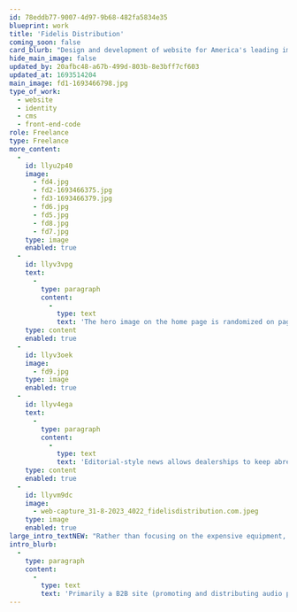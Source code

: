 ```yaml
---
id: 78eddb77-9007-4d97-9b68-482fa5834e35
blueprint: work
title: 'Fidelis Distribution'
coming_soon: false
card_blurb: "Design and development of website for America's leading importer and distributor of high-end audio equipment"
hide_main_image: false
updated_by: 20afbc48-a67b-499d-803b-8e3bff7cf603
updated_at: 1693514204
main_image: fd1-1693466798.jpg
type_of_work:
  - website
  - identity
  - cms
  - front-end-code
role: Freelance
type: Freelance
more_content:
  -
    id: llyu2p40
    image:
      - fd4.jpg
      - fd2-1693466375.jpg
      - fd3-1693466379.jpg
      - fd6.jpg
      - fd5.jpg
      - fd8.jpg
      - fd7.jpg
    type: image
    enabled: true
  -
    id: llyv3vpg
    text:
      -
        type: paragraph
        content:
          -
            type: text
            text: 'The hero image on the home page is randomized on page-load.'
    type: content
    enabled: true
  -
    id: llyv3oek
    image:
      - fd9.jpg
    type: image
    enabled: true
  -
    id: llyv4ega
    text:
      -
        type: paragraph
        content:
          -
            type: text
            text: 'Editorial-style news allows dealerships to keep abreast of industry opinions and understand how best to promote the products.'
    type: content
    enabled: true
  -
    id: llyvm9dc
    image:
      - web-capture_31-8-2023_4022_fidelisdistribution.com.jpeg
    type: image
    enabled: true
large_intro_textNEW: "Rather than focusing on the expensive equipment, as so many other distributor and dealer sites tend to do, the design here pays homage the 'musical heroes' and the passion of music itself, providing the raison d'être for the business, and conveying its core values."
intro_blurb:
  -
    type: paragraph
    content:
      -
        type: text
        text: 'Primarily a B2B site (promoting and distributing audio products to dealerships throughout the US), the design was influenced by some core constraints: the need to feature dealerships prominently and avoid appearing to be in competition with them; and the need represent the brands with respect and energy.'
---
```

